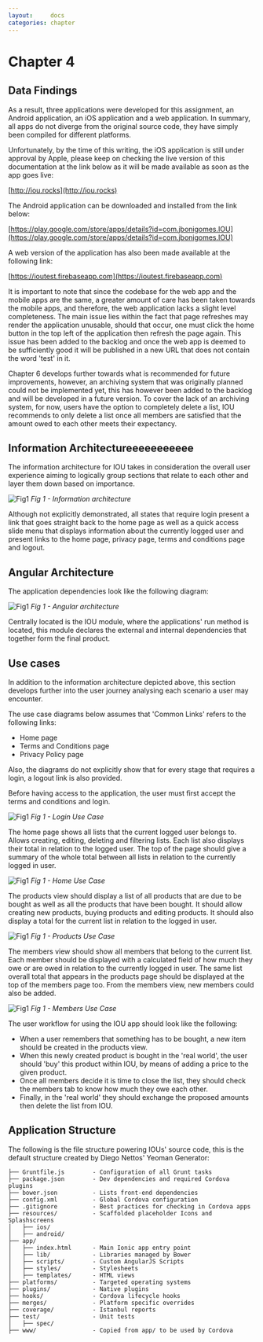 ```yaml
---
layout:     docs
categories: chapter
---
```


# Chapter 4

## Data Findings

As a result, three applications were developed for this assignment, an Android application, an iOS application and a web application. In summary, all apps do not diverge from the original source code, they have simply been compiled for different platforms.

Unfortunately, by the time of this writing, the iOS application is still under approval by Apple, please keep on checking the live version of this documentation at the link below as it will be made available as soon as the app goes live:

[http://iou.rocks](http://iou.rocks)

The Android application can be downloaded and installed from the link below:

[https://play.google.com/store/apps/details?id=com.jbonigomes.IOU](https://play.google.com/store/apps/details?id=com.jbonigomes.IOU)

A web version of the application has also been made available at the following link:

[https://ioutest.firebaseapp.com](https://ioutest.firebaseapp.com)

It is important to note that since the codebase for the web app and the mobile apps are the same, a greater amount of care has been taken towards the mobile apps, and therefore, the web application lacks a slight level completeness. The main issue lies within the fact that page refreshes may render the application unusable, should that occur, one must click the home button in the top left of the application then refresh the page again. This issue has been added to the backlog and once the web app is deemed to be sufficiently good it will be published in a new URL that does not contain the word 'test' in it.

Chapter 6 develops further towards what is recommended for future improvements, however, an archiving system that was originally planned could not be implemented yet, this has however been added to the backlog and will be developed in a future version. To cover the lack of an archiving system, for now, users have the option to completely delete a list, IOU recommends to only delete a list once all members are satisfied that the amount owed to each other meets their expectancy.

## Information Architectureeeeeeeeeee

The information architecture for IOU takes in consideration the overall user experience aiming to logically group sections that relate to each other and layer them down based on importance.

![Fig1](../img/information_architecture.png)
_Fig 1 - Information architecture_

Although not explicitly demonstrated, all states that require login present a link that goes straight back to the home page as well as a quick access slide menu that displays information about the currently logged user and present links to the home page, privacy page, terms and conditions page and logout.

## Angular Architecture

The application dependencies look like the following diagram:

![Fig1](../img/angular_architecture.png)
_Fig 1 - Angular architecture_

Centrally located is the IOU module, where the applications' run method is located, this module declares the external and internal dependencies that together form the final product.

## Use cases

In addition to the information architecture depicted above, this section develops further into the user journey analysing each scenario a user may encounter.

The use case diagrams below assumes that 'Common Links' refers to the following links:

- Home page
- Terms and Conditions page
- Privacy Policy page

Also, the diagrams do not explicitly show that for every stage that requires a login, a logout link is also provided.

Before having access to the application, the user must first accept the terms and conditions and login.

![Fig1](../img/use_login.png)
_Fig 1 - Login Use Case_

The home page shows all lists that the current logged user belongs to. Allows creating, editing, deleting and filtering lists. Each list also displays their total in relation to the logged user. The top of the page should give a summary of the whole total between all lists in relation to the currently logged in user.

![Fig1](../img/use_home.png)
_Fig 1 - Home Use Case_

The products view should display a list of all products that are due to be bought as well as all the products that have been bought. It should allow creating new products, buying products and editing products. It should also display a total for the current list in relation to the logged in user.

![Fig1](../img/use_products.png)
_Fig 1 - Products Use Case_

The members view should show all members that belong to the current list. Each member should be displayed with a calculated field of how much they owe or are owed in relation to the currently logged in user. The same list overall total that appears in the products page should be displayed at the top of the members page too. From the members view, new members could also be added.

![Fig1](../img/use_members.png)
_Fig 1 - Members Use Case_

The user workflow for using the IOU app should look like the following:

- When a user remembers that something has to be bought, a new item should be created in the products view.
- When this newly created product is bought in the 'real world', the user should 'buy' this product within IOU, by means of adding a price to the given product.
- Once all members decide it is time to close the list, they should check the members tab to know how much they owe each other.
- Finally, in the 'real world' they should exchange the proposed amounts then delete the list from IOU.

## Application Structure

The following is the file structure powering IOUs' source code, this is the default structure created by Diego Nettos' Yeoman Generator:

    ├── Gruntfile.js        - Configuration of all Grunt tasks
    ├── package.json        - Dev dependencies and required Cordova plugins
    ├── bower.json          - Lists front-end dependencies
    ├── config.xml          - Global Cordova configuration
    ├── .gitignore          - Best practices for checking in Cordova apps
    ├── resources/          - Scaffolded placeholder Icons and Splashscreens
    │   ├── ios/
    │   ├── android/
    ├── app/
    │   ├── index.html      - Main Ionic app entry point
    │   ├── lib/            - Libraries managed by Bower
    │   ├── scripts/        - Custom AngularJS Scripts
    │   ├── styles/         - Stylesheets
    │   ├── templates/      - HTML views
    ├── platforms/          - Targeted operating systems
    ├── plugins/            - Native plugins
    ├── hooks/              - Cordova lifecycle hooks
    ├── merges/             - Platform specific overrides
    ├── coverage/           - Istanbul reports
    ├── test/               - Unit tests
    │   ├── spec/
    ├── www/                - Copied from app/ to be used by Cordova
